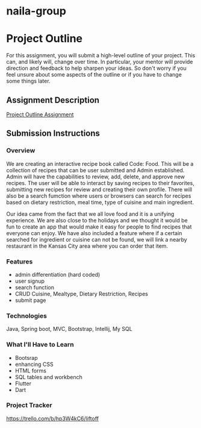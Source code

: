# naila-group

# Project Outline
For this assignment, you will submit a high-level outline of your project. This can, and likely will, change over time. In particular, your mentor will provide direction and feedback to help sharpen your ideas. So don't worry if you feel unsure about some aspects of the outline or if you have to change some things later.

## Assignment Description
[Project Outline Assignment](https://education.launchcode.org/liftoff/modules/assignments/project-outline)

## Submission Instructions

### Overview
We are creating an interactive recipe book called Code: Food. This will be a collection of recipes that can be user submitted and Admin established. Admin will have the capabilities to review, add, delete, and approve new recipes. The user will be able to interact by saving recipes to their favorites, submitting new recipes for review and creating their own profile. There will also be a search fumction where users or browsers can search for recipes based on dietary restriction, meal time, type of cuisine and main ingredient. 

Our idea came from the fact that we all love food and it is a unifying experience. We are also close to the holidays and we thought it would be fun to create an app that would make it easy for people to find recipes that everyone can enjoy. We have also included a feature where if a certain searched for ingredient or cuisine can not be found, we will link a nearby restaurant in the Kansas City area where you can order that item.

### Features
- admin differentiation (hard coded)
- user signup
- search function
- CRUD Cuisine, Mealtype, Dietary Restriction, Recipes
- submit page

### Technologies
Java, Spring boot, MVC, Bootstrap, Intellij, My SQL

### What I'll Have to Learn
- Bootsrap
- enhancing CSS
- HTML forms
- SQL tables and workbench
- Flutter
- Dart

### Project Tracker
https://trello.com/b/hp3W4kC6/liftoff
